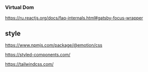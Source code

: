 ### Virtual Dom

https://ru.reactjs.org/docs/faq-internals.html#gatsby-focus-wrapper

## style

https://www.npmjs.com/package/@emotion/css

https://styled-components.com/

https://tailwindcss.com/
